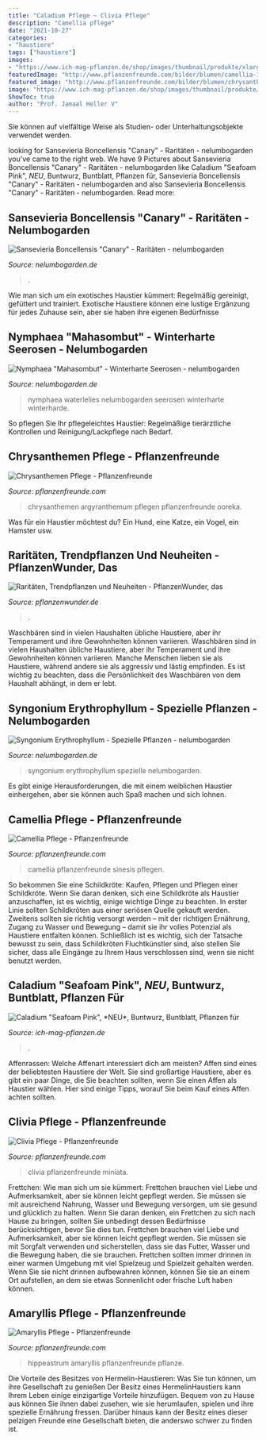```yaml
---
title: "Caladium Pflege ~ Clivia Pflege"
description: "Camellia pflege"
date: "2021-10-27"
categories:
- "haustiere"
tags: ["haustiere"]
images:
- "https://www.ich-mag-pflanzen.de/shop/images/thumbnail/produkte/xlarge/Seafoam_Pink_2.jpg"
featuredImage: "http://www.pflanzenfreunde.com/bilder/blumen/camellia-1.jpg"
featured_image: "http://www.pflanzenfreunde.com/bilder/blumen/chrysanthemum1.jpg"
image: "https://www.ich-mag-pflanzen.de/shop/images/thumbnail/produkte/xlarge/Seafoam_Pink_2.jpg"
ShowToc: true
author: "Prof. Jamaal Heller V"
---
```



Sie können auf vielfältige Weise als Studien- oder Unterhaltungsobjekte verwendet werden.

	

		
looking for Sansevieria Boncellensis &quot;Canary&quot; - Raritäten - nelumbogarden you've came to the right web. We have 9 Pictures about Sansevieria Boncellensis &quot;Canary&quot; - Raritäten - nelumbogarden like Caladium &quot;Seafoam Pink&quot;, *NEU*, Buntwurz, Buntblatt, Pflanzen für, Sansevieria Boncellensis &quot;Canary&quot; - Raritäten - nelumbogarden and also Sansevieria Boncellensis &quot;Canary&quot; - Raritäten - nelumbogarden. Read more:
		
    
## Sansevieria Boncellensis &quot;Canary&quot; - Raritäten - Nelumbogarden

<img loading=lazy src="https://www.nelumbogarden.de/data/upload/Shop/images/sansevieria-boncellensis-canary-2.jpg" onerror="this.onerror=null;this.src='https://tse1.mm.bing.net/th?id=OIP.NrpBsR5NPCU-AOGsmDCTrwHaJ4&amp;pid=15.1';" alt="Sansevieria Boncellensis &quot;Canary&quot; - Raritäten - nelumbogarden">

_Source: nelumbogarden.de_

>. 

	

Wie man sich um ein exotisches Haustier kümmert: Regelmäßig gereinigt, gefüttert und trainiert.
Exotische Haustiere können eine lustige Ergänzung für jedes Zuhause sein, aber sie haben ihre eigenen Bedürfnisse

    
## Nymphaea &quot;Mahasombut&quot; - Winterharte Seerosen - Nelumbogarden

<img loading=lazy src="https://www.nelumbogarden.de/data/upload/Shop/images/nymphaea-mahasombut-nelumbogarden-waterlilies-matthijs-hazeleger-waterlelies-1.jpg" onerror="this.onerror=null;this.src='https://tse4.mm.bing.net/th?id=OIP.TDKI8hRZXhrNkOPVVu4xJAHaHa&amp;pid=15.1';" alt="Nymphaea &quot;Mahasombut&quot; - Winterharte Seerosen - nelumbogarden">

_Source: nelumbogarden.de_

>nymphaea waterlelies nelumbogarden seerosen winterharte winterharde. 

	

So pflegen Sie Ihr pflegeleichtes Haustier: Regelmäßige tierärztliche Kontrollen und Reinigung/Lackpflege nach Bedarf.

    
## Chrysanthemen Pflege - Pflanzenfreunde

<img loading=lazy src="http://www.pflanzenfreunde.com/bilder/blumen/chrysanthemum1.jpg" onerror="this.onerror=null;this.src='https://tse2.mm.bing.net/th?id=OIP.wLOT_bGa-kV8AQwquijWSwAAAA&amp;pid=15.1';" alt="Chrysanthemen Pflege - Pflanzenfreunde">

_Source: pflanzenfreunde.com_

>chrysanthemen argyranthemum pflegen pflanzenfreunde ooreka. 

	

Was für ein Haustier möchtest du? Ein Hund, eine Katze, ein Vogel, ein Hamster usw.

    
## Raritäten, Trendpflanzen Und Neuheiten - PflanzenWunder, Das

<img loading=lazy src="https://pflanzenwunder.de/wp-content/uploads/sites/30/Caladium-1024x768.jpg" onerror="this.onerror=null;this.src='https://tse3.mm.bing.net/th?id=OIP.xukDiSauTNiAFPxdfA5MLAHaFj&amp;pid=15.1';" alt="Raritäten, Trendpflanzen und Neuheiten - PflanzenWunder, das">

_Source: pflanzenwunder.de_

>. 

	

Waschbären sind in vielen Haushalten übliche Haustiere, aber ihr Temperament und ihre Gewohnheiten können variieren.
Waschbären sind in vielen Haushalten übliche Haustiere, aber ihr Temperament und ihre Gewohnheiten können variieren. Manche Menschen lieben sie als Haustiere, während andere sie als aggressiv und lästig empfinden. Es ist wichtig zu beachten, dass die Persönlichkeit des Waschbären von dem Haushalt abhängt, in dem er lebt.

    
## Syngonium Erythrophyllum - Spezielle Pflanzen - Nelumbogarden

<img loading=lazy src="https://www.nelumbogarden.de/data/upload/Shop/images/syngonium-erythrophyllum-3.jpg" onerror="this.onerror=null;this.src='https://tse1.mm.bing.net/th?id=OIP.eUYZR3Lwz_6t2iWbX-HO9wHaHa&amp;pid=15.1';" alt="Syngonium Erythrophyllum - Spezielle Pflanzen - nelumbogarden">

_Source: nelumbogarden.de_

>syngonium erythrophyllum spezielle nelumbogarden. 

	

Es gibt einige Herausforderungen, die mit einem weiblichen Haustier einhergehen, aber sie können auch Spaß machen und sich lohnen.

    
## Camellia Pflege - Pflanzenfreunde

<img loading=lazy src="http://www.pflanzenfreunde.com/bilder/blumen/camellia-1.jpg" onerror="this.onerror=null;this.src='https://tse2.mm.bing.net/th?id=OIP.ufuX-IIcj5YX2rZHA9YSwQAAAA&amp;pid=15.1';" alt="Camellia Pflege - Pflanzenfreunde">

_Source: pflanzenfreunde.com_

>camellia pflanzenfreunde sinesis pflegen. 

	

So bekommen Sie eine Schildkröte: Kaufen, Pflegen und Pflegen einer Schildkröte.
Wenn Sie daran denken, sich eine Schildkröte als Haustier anzuschaffen, ist es wichtig, einige wichtige Dinge zu beachten. In erster Linie sollten Schildkröten aus einer seriösen Quelle gekauft werden. Zweitens sollten sie richtig versorgt werden – mit der richtigen Ernährung, Zugang zu Wasser und Bewegung – damit sie ihr volles Potenzial als Haustiere entfalten können. Schließlich ist es wichtig, sich der Tatsache bewusst zu sein, dass Schildkröten Fluchtkünstler sind, also stellen Sie sicher, dass alle Eingänge zu Ihrem Haus verschlossen sind, wenn sie nicht benutzt werden.

    
## Caladium &quot;Seafoam Pink&quot;, *NEU*, Buntwurz, Buntblatt, Pflanzen Für

<img loading=lazy src="https://www.ich-mag-pflanzen.de/shop/images/thumbnail/produkte/xlarge/Seafoam_Pink_2.jpg" onerror="this.onerror=null;this.src='https://tse4.mm.bing.net/th?id=OIP.03N35ANOHp0kTU30gx_GZQHaHa&amp;pid=15.1';" alt="Caladium &quot;Seafoam Pink&quot;, *NEU*, Buntwurz, Buntblatt, Pflanzen für">

_Source: ich-mag-pflanzen.de_

>. 

	

Affenrassen: Welche Affenart interessiert dich am meisten?
Affen sind eines der beliebtesten Haustiere der Welt. Sie sind großartige Haustiere, aber es gibt ein paar Dinge, die Sie beachten sollten, wenn Sie einen Affen als Haustier wählen. Hier sind einige Tipps, worauf Sie beim Kauf eines Affen achten sollten.

    
## Clivia Pflege - Pflanzenfreunde

<img loading=lazy src="https://www.pflanzenfreunde.com/bilder/blumen/clivia.jpg" onerror="this.onerror=null;this.src='https://tse2.mm.bing.net/th?id=OIP.hEG5Oua8cVMhQxem6-5DdgAAAA&amp;pid=15.1';" alt="Clivia Pflege - Pflanzenfreunde">

_Source: pflanzenfreunde.com_

>clivia pflanzenfreunde miniata. 

	

Frettchen: Wie man sich um sie kümmert: Frettchen brauchen viel Liebe und Aufmerksamkeit, aber sie können leicht gepflegt werden. Sie müssen sie mit ausreichend Nahrung, Wasser und Bewegung versorgen, um sie gesund und glücklich zu halten.
Wenn Sie daran denken, ein Frettchen zu sich nach Hause zu bringen, sollten Sie unbedingt dessen Bedürfnisse berücksichtigen, bevor Sie dies tun. Frettchen brauchen viel Liebe und Aufmerksamkeit, aber sie können leicht gepflegt werden. Sie müssen sie mit Sorgfalt verwenden und sicherstellen, dass sie das Futter, Wasser und die Bewegung haben, die sie brauchen. Frettchen sollten immer drinnen in einer warmen Umgebung mit viel Spielzeug und Spielzeit gehalten werden. Wenn Sie sie nicht drinnen aufbewahren können, können Sie sie an einem Ort aufstellen, an dem sie etwas Sonnenlicht oder frische Luft haben können.

    
## Amaryllis Pflege - Pflanzenfreunde

<img loading=lazy src="http://www.pflanzenfreunde.com/bilder/knollengewaechse/hippeastrum1.jpg" onerror="this.onerror=null;this.src='https://tse1.mm.bing.net/th?id=OIP.Wwkhm_s50kA3p3uvfXygTwAAAA&amp;pid=15.1';" alt="Amaryllis Pflege - Pflanzenfreunde">

_Source: pflanzenfreunde.com_

>hippeastrum amaryllis pflanzenfreunde pflanze. 

	

Die Vorteile des Besitzes von Hermelin-Haustieren: Was Sie tun können, um ihre Gesellschaft zu genießen
Der Besitz eines HermelinHaustiers kann Ihrem Leben einige einzigartige Vorteile hinzufügen. Bequem von zu Hause aus können Sie ihnen dabei zusehen, wie sie herumlaufen, spielen und ihre spezielle Ernährung fressen. Darüber hinaus kann der Besitz eines dieser pelzigen Freunde eine Gesellschaft bieten, die anderswo schwer zu finden ist.

